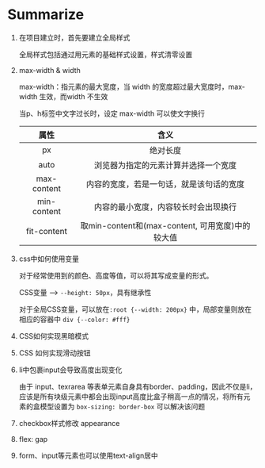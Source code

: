 # Summarize

1. 在项目建立时，首先要建立全局样式

    全局样式包括通过用元素的基础样式设置，样式清零设置

2. max-width & width

    max-width：指元素的最大宽度，当 width 的宽度超过最大宽度时，max-width 生效，而width 不生效

    当p、h标签中文字过长时，设定 max-width 可以使文字换行

    |  属性   | 含义  |
    |  :----:  | :----:  |
    | px  | 绝对长度 |
    | auto  | 浏览器为指定的元素计算并选择一个宽度 |
    | max-content  | 内容的宽度，若是一句话，就是该句话的宽度 |
    | min-content  | 内容的最小宽度，内容较长时会出现换行 |
    | fit-content  | 取min-content和(max-content, 可用宽度)中的较大值 |


3. css中如何使用变量

    对于经常使用到的颜色、高度等值，可以将其写成变量的形式。

    CSS变量 --> `--height: 50px`，具有继承性

    对于全局CSS变量，可以放在`:root {--width: 200px}` 中，局部变量则放在相应的容器中 `div {--color: #fff}`

4. CSS如何实现黑暗模式
5. CSS 如何实现滑动按钮
5. li中包裹input会导致高度出现变化

    由于 input、texrarea 等表单元素自身具有border、padding，因此不仅是li，应该是所有块级元素中都会出现input高度比盒子稍高一点的情况，将所有元素的盒模型设置为 `box-sizing: border-box` 可以解决该问题

6. checkbox样式修改 appearance
7. flex: gap
8. form、input等元素也可以使用text-align居中